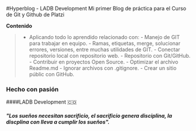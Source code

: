 #Hyperblog - LADB Development
Mi primer Blog de práctica para el Curso de Git y Github de Platzi

**Contenido**
>	- Aplicando todo lo aprendido relacionado con:
	- Manejo de GIT para trabajar en equipo.
		- Ramas, etiquetas, merge, solucionar errores, versiones, entre muchas utilidades de GIT.
	- Conectar repositorio local con repositorio web.
	- Repositorio con Git/GitHub.
	- Contribuir en proyectos Open Source.
	- Optimizar el archivo Readme.md
	- Ignorar archivos con .gitignore.
	- Crear un sitio públic con GitHub.


### Hecho con pasión 
####LADB Development 🇨🇴
##### "Los sueños necesitan sacrificio, el sacrificio genera disciplina, la discplina con lleva a cumplir los sueños".
